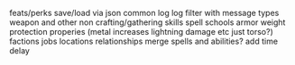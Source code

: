feats/perks
save/load via json
common log
log filter with message types
weapon and other non crafting/gathering skills
spell schools
armor weight
protection properies (metal increases lightning damage etc just torso?)
factions
jobs
locations
relationships
merge spells and abilities?
add time delay